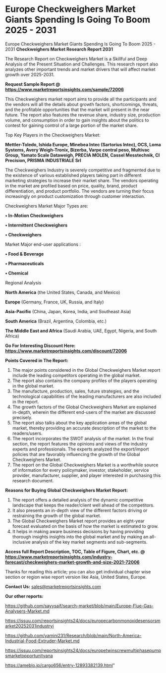 # Europe Checkweighers Market Giants Spending Is Going To Boom 2025 - 2031
Europe Checkweighers Market Giants Spending Is Going To Boom 2025 - 2031
<strong>Checkweighers Market Research Report 2031</strong>

The Research Report on Checkweighers Market is a Skillful and Deep Analysis of the Present Situation and Challenges. This research report also analyzes other important trends and market drivers that will affect market growth over 2025-2031.

<strong>Request Sample Report @ <a href=https://www.marketreportsinsights.com/sample/72006>https://www.marketreportsinsights.com/sample/72006</a></strong>

This Checkweighers market report aims to provide all the participants and the vendors will all the details about growth factors, shortcomings, threats, and the profitable opportunities that the market will present in the near future. The report also features the revenue share, industry size, production volume, and consumption in order to gain insights about the politics to contest for gaining control of a large portion of the market share.

Top Key Players in the Checkweighers Market:

<strong>Mettler-Toledo, Ishida Europe, Minebea Intec (Sartorius Intec), OCS, Loma Systems, Avery Weigh-Tronix, Bizerba, Varpe contral peso, Multivac Group, Yamato Scale Dataweigh, PRECIA MOLEN, Cassel Messtechnik, CI Precision, PRISMA INDUSTRIALE Srl</strong>

The Checkweighers Industry is severely competitive and fragmented due to the existence of various established players taking part in different marketing strategies to increase their market share. The vendors operating in the market are profiled based on price, quality, brand, product differentiation, and product portfolio. The vendors are turning their focus increasingly on product customization through customer interaction.

Checkweighers Market Major Types are:

<strong>• In-Motion Checkweighers

• Intermittent Checkweighers

• Checkweighers</strong>

Market Major end-user applications :

<strong>• Food & Beverage

• Pharmaceuticals

• Chemical</strong>

Regional Analysis

</u><strong><b>North America</b></strong> (the United States, Canada, and Mexico)

<strong><b>Europe </b></strong>(Germany, France, UK, Russia, and Italy)

<strong><b>Asia-Pacific</b></strong> (China, Japan, Korea, India, and Southeast Asia)

<strong><b>South America</b></strong> (Brazil, Argentina, Colombia, etc.)

<strong><b>The Middle East and Africa</b></strong> (Saudi Arabia, UAE, Egypt, Nigeria, and South Africa)

<strong>Go For Interesting Discount Here: <a href=https://www.marketreportsinsights.com/discount/72006>https://www.marketreportsinsights.com/discount/72006</a></strong>

<strong>Points Covered in The Report:</strong>
<ol>
  <li>The major points considered in the Global Checkweighers Market report include the leading competitors operating in the global market.</li>
  <li>The report also contains the company profiles of the players operating in the global market.</li>
  <li>The manufacture, production, sales, future strategies, and the technological capabilities of the leading manufacturers are also included in the report.</li>
  <li>The growth factors of the Global Checkweighers Market are explained in-depth, wherein the different end-users of the market are discussed precisely.</li>
  <li>The report also talks about the key application areas of the global market, thereby providing an accurate description of the market to the readers/users.</li>
  <li>The report incorporates the SWOT analysis of the market. In the final section, the report features the opinions and views of the industry experts and professionals. The experts analyzed the export/import policies that are favorably influencing the growth of the Global Checkweighers Market.</li>
  <li>The report on the Global Checkweighers Market is a worthwhile source of information for every policymaker, investor, stakeholder, service provider, manufacturer, supplier, and player interested in purchasing this research document.</li>
</ol>
<strong>Reasons for Buying Global Checkweighers Market Report:</strong>

<ol>
  <li>The report offers a detailed analysis of the dynamic competitive landscape that keeps the reader/client well ahead of the competitors.</li>
  <li>It also presents an in-depth view of the different factors driving or restraining the growth of the global market.</li>
  <li>The Global Checkweighers Market report provides an eight-year forecast evaluated on the basis of how the market is estimated to grow.</li>
  <li>It helps in making aware business decisions by having providing thorough insights insights into the global market and by making an all-inclusive analysis of the key market segments and sub-segments.</li>
</ol>
<strong>Access full Report Description, TOC, Table of Figure, Chart, etc. @ <a href=https://www.marketreportsinsights.com/industry-forecast/checkweighers-market-growth-and-size-2021-72006>https://www.marketreportsinsights.com/industry-forecast/checkweighers-market-growth-and-size-2021-72006</a></strong>


Thanks for reading this article; you can also get individual chapter wise section or region wise report version like Asia, United States, Europe.

<strong>Contact Us:</strong>
sales@marketreportsinsights.com

<strong>Our other reports:</strong>

<a href=https://github.com/sayysaif/search-market/blob/main/Europe-Flue-Gas-Analysers-Market.md>https://github.com/sayysaif/search-market/blob/main/Europe-Flue-Gas-Analysers-Market.md</a>

<a href=https://issuu.com/reportsinsights24/docs/europecarbonmonoxidesensorsmarket20252031industryi>https://issuu.com/reportsinsights24/docs/europecarbonmonoxidesensorsmarket20252031industryi</a>

<a href=https://github.com/yamini231/Research/blob/main/North-America-Industrial-Food-Extruder-Market.md>https://github.com/yamini231/Research/blob/main/North-America-Industrial-Food-Extruder-Market.md</a>

<a href=https://issuu.com/reportsinsights24/docs/europetwinscrewmultiphasepumpsmarketopportunityana>https://issuu.com/reportsinsights24/docs/europetwinscrewmultiphasepumpsmarketopportunityana</a>

<a href=https://ameblo.jp/cargo656/entry-12893382139.html>https://ameblo.jp/cargo656/entry-12893382139.html</a>"
